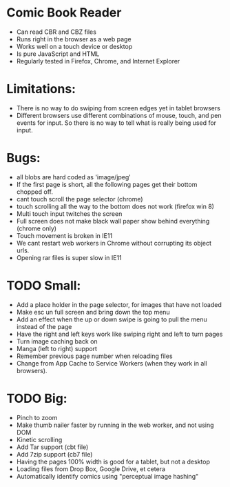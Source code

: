 Comic Book Reader
===================
* Can read CBR and CBZ files
* Runs right in the browser as a web page
* Works well on a touch device or desktop
* Is pure JavaScript and HTML
* Regularly tested in Firefox, Chrome, and Internet Explorer

# Limitations:
* There is no way to do swiping from screen edges yet in tablet browsers
* Different browsers use different combinations of mouse, touch, and
	pen events for input. So there is no way to tell what is really
	being used for input.

# Bugs:
* all blobs are hard coded as 'image/jpeg'
* If the first page is short, all the following pages get their bottom chopped off.
* cant touch scroll the page selector (chrome)
* touch scrolling all the way to the bottom does not work (firefox win 8)
* Multi touch input twitches the screen
* Full screen does not make black wall paper show behind everything (chrome only)
* Touch movement is broken in IE11
* We cant restart web workers in Chrome without corrupting its object urls.
* Opening rar files is super slow in IE11

# TODO Small:
* Add a place holder in the page selector, for images that have not loaded
* Make esc un full screen and bring down the top menu
* Add an effect when the up or down swipe is going to pull the menu instead of the page
* Have the right and left keys work like swiping right and left to turn pages
* Turn image caching back on
* Manga (left to right) support
* Remember previous page number when reloading files
* Change from App Cache to Service Workers (when they work in all browsers).

# TODO Big:
* Pinch to zoom
* Make thumb nailer faster by running in the web worker, and not using DOM
* Kinetic scrolling
* Add Tar support (cbt file)
* Add 7zip support (cb7 file)
* Having the pages 100% width is good for a tablet, but not a desktop
* Loading files from Drop Box, Google Drive, et cetera
* Automatically identify comics using "perceptual image hashing"

